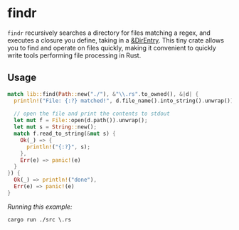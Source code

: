 # findr

`findr` recursively searches a directory for files matching a regex, and executes a closure you define, taking in a [&DirEntry](https://doc.rust-lang.org/std/fs/struct.DirEntry.html).  This tiny crate allows you to find and operate on files quickly, making it convenient to quickly write tools performing file processing in Rust.

## Usage
```rust
match lib::find(Path::new("./"), &"\\.rs".to_owned(), &|d| {
  println!("File: {:?} matched!", d.file_name().into_string().unwrap());
  
  // open the file and print the contents to stdout
  let mut f = File::open(d.path()).unwrap();
  let mut s = String::new();
  match f.read_to_string(&mut s) {
    Ok(_) => {
      println!("{:?}", s);
    },
    Err(e) => panic!(e)
  }
}) {
  Ok(_) => println!("done"),
  Err(e) => panic!(e)
}
```

_Running this example:_
```
cargo run ./src \.rs
```
